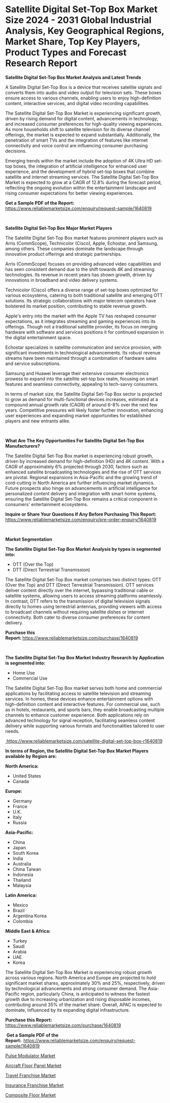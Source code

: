 <p><h1>Satellite Digital Set-Top Box Market Size 2024 - 2031 Global Industrial Analysis, Key Geographical Regions, Market Share, Top Key Players, Product Types and Forecast Research Report</h1></p><p><strong>Satellite Digital Set-Top Box Market Analysis and Latest Trends</strong></p>
<p><p>A Satellite Digital Set-Top Box is a device that receives satellite signals and converts them into audio and video output for television sets. These boxes ensure access to various channels, enabling users to enjoy high-definition content, interactive services, and digital video recording capabilities. </p><p>The Satellite Digital Set-Top Box Market is experiencing significant growth, driven by rising demand for digital content, advancements in technology, and increased consumer preferences for high-quality viewing experiences. As more households shift to satellite television for its diverse channel offerings, the market is expected to expand substantially. Additionally, the penetration of smart TVs and the integration of features like internet connectivity and voice control are influencing consumer purchasing decisions.</p><p>Emerging trends within the market include the adoption of 4K Ultra HD set-top boxes, the integration of artificial intelligence for enhanced user experience, and the development of hybrid set-top boxes that combine satellite and internet streaming services. The Satellite Digital Set-Top Box Market is expected to grow at a CAGR of 12.8% during the forecast period, reflecting the ongoing evolution within the entertainment landscape and rising consumer expectations for better viewing experiences.</p></p>
<p><strong>Get a Sample PDF of the Report:&nbsp;</strong> <a href="https://www.reliablemarketsize.com/enquiry/request-sample/1640819?utm_campaign=1169&utm_medium=2&utm_source=Github&utm_content=ia&utm_term=25092024&utm_id=satellite-digital-set-top-box">https://www.reliablemarketsize.com/enquiry/request-sample/1640819</a></p>
<p>&nbsp;</p>
<p><strong>Satellite Digital Set-Top Box Major Market Players</strong></p>
<p><p>The Satellite Digital Set-Top Box market features prominent players such as Arris (CommScope), Technicolor (Cisco), Apple, Echostar, and Samsung, among others. These companies dominate the landscape through innovative product offerings and strategic partnerships.</p><p>Arris (CommScope) focuses on providing advanced video capabilities and has seen consistent demand due to the shift towards 4K and streaming technologies. Its revenue in recent years has shown growth, driven by innovations in broadband and video delivery systems.</p><p>Technicolor (Cisco) offers a diverse range of set-top boxes optimized for various ecosystems, catering to both traditional satellite and emerging OTT solutions. Its strategic collaborations with major telecom operators have bolstered its market position, contributing to stable revenue growth.</p><p>Apple's entry into the market with the Apple TV has reshaped consumer expectations, as it integrates streaming and gaming experiences into its offerings. Though not a traditional satellite provider, its focus on merging hardware with software and services positions it for continued expansion in the digital entertainment space.</p><p>Echostar specializes in satellite communication and service provision, with significant investments in technological advancements. Its robust revenue streams have been maintained through a combination of hardware sales and service subscriptions.</p><p>Samsung and Huawei leverage their extensive consumer electronics prowess to expand into the satellite set-top box realm, focusing on smart features and seamless connectivity, appealing to tech-savvy consumers.</p><p>In terms of market size, the Satellite Digital Set-Top Box sector is projected to grow as demand for multi-functional devices increases, estimated at a compound annual growth rate (CAGR) of around 6-8% over the next few years. Competitive pressures will likely foster further innovation, enhancing user experiences and expanding market opportunities for established players and new entrants alike.</p></p>
<p>&nbsp;</p>
<p><strong>What Are The Key Opportunities For Satellite Digital Set-Top Box Manufacturers?</strong></p>
<p><p>The Satellite Digital Set-Top Box market is experiencing robust growth, driven by increased demand for high-definition (HD) and 4K content. With a CAGR of approximately 6% projected through 2030, factors such as enhanced satellite broadcasting technologies and the rise of OTT services are pivotal. Regional expansions in Asia-Pacific and the growing trend of cord-cutting in North America are further influencing market dynamics. Future prospects also hinge on advancements in artificial intelligence for personalized content delivery and integration with smart home systems, ensuring the Satellite Digital Set-Top Box remains a critical component in consumers' entertainment ecosystems.</p></p>
<p><strong>Inquire or Share Your Questions If Any Before Purchasing This Report:</strong> <a href="https://www.reliablemarketsize.com/enquiry/pre-order-enquiry/1640819?utm_campaign=1169&utm_medium=2&utm_source=Github&utm_content=ia&utm_term=25092024&utm_id=satellite-digital-set-top-box">https://www.reliablemarketsize.com/enquiry/pre-order-enquiry/1640819</a></p>
<p>&nbsp;</p>
<p><strong>Market Segmentation</strong></p>
<p><strong>The Satellite Digital Set-Top Box Market Analysis by types is segmented into:</strong></p>
<p><ul><li>OTT (Over the Top)</li><li>DTT (Direct Terrestrial Transmission)</li></ul></p>
<p><p>The Satellite Digital Set-Top Box market comprises two distinct types: OTT (Over the Top) and DTT (Direct Terrestrial Transmission). OTT services deliver content directly over the internet, bypassing traditional cable or satellite systems, allowing users to access streaming platforms seamlessly. In contrast, DTT refers to the transmission of digital television signals directly to homes using terrestrial antennas, providing viewers with access to broadcast channels without requiring satellite dishes or internet connectivity. Both cater to diverse consumer preferences for content delivery.</p></p>
<p><strong>Purchase this Report:&nbsp;</strong><a href="https://www.reliablemarketsize.com/purchase/1640819?utm_campaign=1169&utm_medium=2&utm_source=Github&utm_content=ia&utm_term=25092024&utm_id=satellite-digital-set-top-box">https://www.reliablemarketsize.com/purchase/1640819</a></p>
<p>&nbsp;</p>
<p><strong>The Satellite Digital Set-Top Box Market Industry Research by Application is segmented into:</strong></p>
<p><ul><li>Home Use</li><li>Commercial Use</li></ul></p>
<p><p>The Satellite Digital Set-Top Box market serves both home and commercial applications by facilitating access to satellite television and streaming services. In homes, these devices enhance entertainment options with high-definition content and interactive features. For commercial use, such as in hotels, restaurants, and sports bars, they enable broadcasting multiple channels to enhance customer experience. Both applications rely on advanced technology for signal reception, facilitating seamless content delivery while supporting various formats and functionalities tailored to user needs.</p></p>
<p><a href="https://www.reliablemarketsize.com/satellite-digital-set-top-box-r1640819?utm_campaign=1169&utm_medium=2&utm_source=Github&utm_content=ia&utm_term=25092024&utm_id=satellite-digital-set-top-box">&nbsp;https://www.reliablemarketsize.com/satellite-digital-set-top-box-r1640819</a></p>
<p><strong>In terms of Region, the Satellite Digital Set-Top Box Market Players available by Region are:</strong></p>
<p>
    <p> <strong> North America: </strong>
        <ul>
            <li>United States</li>
            <li>Canada</li>
        </ul>
        </p> 
    <p> <strong> Europe: </strong>
        <ul>
            <li>Germany</li>
            <li>France</li>
            <li>U.K.</li>
            <li>Italy</li>
            <li>Russia</li>
        </ul>
        </p> 
    <p> <strong> Asia-Pacific: </strong>
        <ul>
            <li>China</li>
            <li>Japan</li>
            <li>South Korea</li>
            <li>India</li>
            <li>Australia</li>
            <li>China Taiwan</li>
            <li>Indonesia</li>
            <li>Thailand</li>
            <li>Malaysia</li>
        </ul>
        </p> 
    <p> <strong> Latin America: </strong>
        <ul>
            <li>Mexico</li>
            <li>Brazil</li>
            <li>Argentina Korea</li>
            <li>Colombia</li>
        </ul>
        </p> 
    <p> <strong> Middle East & Africa: </strong>
        <ul>
            <li>Turkey</li>
            <li>Saudi</li>
            <li>Arabia</li>
            <li>UAE</li>
            <li>Korea</li>
        </ul>
    </p>
    </p>
<p><p>The Satellite Digital Set-Top Box Market is experiencing robust growth across various regions. North America and Europe are projected to hold significant market shares, approximately 30% and 25%, respectively, driven by technological advancements and strong consumer demand. The Asia-Pacific region, particularly China, is anticipated to witness the fastest growth due to increasing urbanization and rising disposable incomes, contributing around 35% of the market share. Overall, APAC is expected to dominate, influenced by its expanding digital infrastructure.</p></p>
<p><strong>Purchase this Report: </strong><a href="https://www.reliablemarketsize.com/purchase/1640819?utm_campaign=1169&utm_medium=2&utm_source=Github&utm_content=ia&utm_term=25092024&utm_id=satellite-digital-set-top-box">https://www.reliablemarketsize.com/purchase/1640819</a></p>
<p>&nbsp;<strong>Get a Sample PDF of the Report:&nbsp;&nbsp;</strong><a href="https://www.reliablemarketsize.com/enquiry/request-sample/1640819?utm_campaign=1169&utm_medium=2&utm_source=Github&utm_content=ia&utm_term=25092024&utm_id=satellite-digital-set-top-box">https://www.reliablemarketsize.com/enquiry/request-sample/1640819</a></p>
<p><strong></strong></p>
<p><p><a href="https://www.linkedin.com/pulse/future-pulse-modulator-market-global-forecast-trends-2024-6uqhe?trackingId=b4Rf0mzlSg26PjVHS%2Fhmeg%3D%3D&utm_campaign=1169&utm_medium=2&utm_source=Github&utm_content=ia&utm_term=25092024&utm_id=satellite-digital-set-top-box">Pulse Modulator Market</a></p><p><a href="https://issuu.com/reportprime-2/docs/aircraft-floor-panel-market-size-20_f2b6fe3ac16987?utm_campaign=1169&utm_medium=2&utm_source=Github&utm_content=ia&utm_term=25092024&utm_id=satellite-digital-set-top-box">Aircraft Floor Panel Market</a></p><p><a href="https://www.linkedin.com/pulse/global-travel-franchise-market-size-expected-reach-cagr-138-k1lyc?trackingId=7KuRobO9SlOUk6OCrAHeZQ%3D%3D&utm_campaign=1169&utm_medium=2&utm_source=Github&utm_content=ia&utm_term=25092024&utm_id=satellite-digital-set-top-box">Travel Franchise Market</a></p><p><a href="https://www.linkedin.com/pulse/insurance-franchise-industry-sector-new-technologies-market-impact-oqezf?utm_campaign=1169&utm_medium=2&utm_source=Github&utm_content=ia&utm_term=25092024&utm_id=satellite-digital-set-top-box">Insurance Franchise Market</a></p><p><a href="https://issuu.com/reportprime-2/docs/composite-floor-market-size-2030.pp_ada0e010a9c844?utm_campaign=1169&utm_medium=2&utm_source=Github&utm_content=ia&utm_term=25092024&utm_id=satellite-digital-set-top-box">Composite Floor Market</a></p></p>
